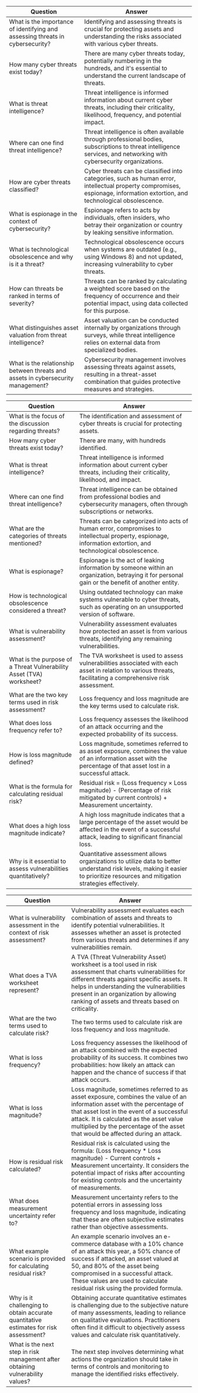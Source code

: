 | Question                                                                                     | Answer                                                                                                                                                                                |
|----------------------------------------------------------------------------------------------|---------------------------------------------------------------------------------------------------------------------------------------------------------------------------------------|
| What is the importance of identifying and assessing threats in cybersecurity?                | Identifying and assessing threats is crucial for protecting assets and understanding the risks associated with various cyber threats.                                               |
| How many cyber threats exist today?                                                          | There are many cyber threats today, potentially numbering in the hundreds, and it's essential to understand the current landscape of threats.                                       |
| What is threat intelligence?                                                                  | Threat intelligence is informed information about current cyber threats, including their criticality, likelihood, frequency, and potential impact.                                   |
| Where can one find threat intelligence?                                                      | Threat intelligence is often available through professional bodies, subscriptions to threat intelligence services, and networking with cybersecurity organizations.                   |
| How are cyber threats classified?                                                             | Cyber threats can be classified into categories, such as human error, intellectual property compromises, espionage, information extortion, and technological obsolescence.          |
| What is espionage in the context of cybersecurity?                                          | Espionage refers to acts by individuals, often insiders, who betray their organization or country by leaking sensitive information.                                                  |
| What is technological obsolescence and why is it a threat?                                   | Technological obsolescence occurs when systems are outdated (e.g., using Windows 8) and not updated, increasing vulnerability to cyber threats.                                      |
| How can threats be ranked in terms of severity?                                             | Threats can be ranked by calculating a weighted score based on the frequency of occurrence and their potential impact, using data collected for this purpose.                        |
| What distinguishes asset valuation from threat intelligence?                                 | Asset valuation can be conducted internally by organizations through surveys, while threat intelligence relies on external data from specialized bodies.                              |
| What is the relationship between threats and assets in cybersecurity management?             | Cybersecurity management involves assessing threats against assets, resulting in a threat-asset combination that guides protective measures and strategies.                           |


| **Question**                                                                                                                                                             | **Answer**                                                                                                                                                                          |
|-------------------------------------------------------------------------------------------------------------------------------------------------------------------------|-------------------------------------------------------------------------------------------------------------------------------------------------------------------------------------|
| What is the focus of the discussion regarding threats?                                                                                                                 | The identification and assessment of cyber threats is crucial for protecting assets.                                                                                             |
| How many cyber threats exist today?                                                                                                                                   | There are many, with hundreds identified.                                                                                                                                         |
| What is threat intelligence?                                                                                                                                           | Threat intelligence is informed information about current cyber threats, including their criticality, likelihood, and impact.                                                    |
| Where can one find threat intelligence?                                                                                                                                 | Threat intelligence can be obtained from professional bodies and cybersecurity managers, often through subscriptions or networks.                                                 |
| What are the categories of threats mentioned?                                                                                                                         | Threats can be categorized into acts of human error, compromises to intellectual property, espionage, information extortion, and technological obsolescence.                     |
| What is espionage?                                                                                                                                                     | Espionage is the act of leaking information by someone within an organization, betraying it for personal gain or the benefit of another entity.                                   |
| How is technological obsolescence considered a threat?                                                                                                                | Using outdated technology can make systems vulnerable to cyber threats, such as operating on an unsupported version of software.                                                  |
| What is vulnerability assessment?                                                                                                                                      | Vulnerability assessment evaluates how protected an asset is from various threats, identifying any remaining vulnerabilities.                                                     |
| What is the purpose of a Threat Vulnerability Asset (TVA) worksheet?                                                                                                  | The TVA worksheet is used to assess vulnerabilities associated with each asset in relation to various threats, facilitating a comprehensive risk assessment.                      |
| What are the two key terms used in risk assessment?                                                                                                                   | Loss frequency and loss magnitude are the key terms used to calculate risk.                                                                                                      |
| What does loss frequency refer to?                                                                                                                                     | Loss frequency assesses the likelihood of an attack occurring and the expected probability of its success.                                                                         |
| How is loss magnitude defined?                                                                                                                                         | Loss magnitude, sometimes referred to as asset exposure, combines the value of an information asset with the percentage of that asset lost in a successful attack.                  |
| What is the formula for calculating residual risk?                                                                                                                    | Residual risk = (Loss frequency × Loss magnitude) - (Percentage of risk mitigated by current controls) + Measurement uncertainty.                                               |
| What does a high loss magnitude indicate?                                                                                                                               | A high loss magnitude indicates that a large percentage of the asset would be affected in the event of a successful attack, leading to significant financial loss.                  |
| Why is it essential to assess vulnerabilities quantitatively?                                                                                                          | Quantitative assessment allows organizations to utilize data to better understand risk levels, making it easier to prioritize resources and mitigation strategies effectively.      |


| **Question**                                                                                                                                                       | **Answer**                                                                                                                                                                                                                                                                                    |
|-------------------------------------------------------------------------------------------------------------------------------------------------------------------|------------------------------------------------------------------------------------------------------------------------------------------------------------------------------------------------------------------------------------------------------------------------------------------------|
| What is vulnerability assessment in the context of risk assessment?                                                                                             | Vulnerability assessment evaluates each combination of assets and threats to identify potential vulnerabilities. It assesses whether an asset is protected from various threats and determines if any vulnerabilities remain.                                                                   |
| What does a TVA worksheet represent?                                                                                                                            | A TVA (Threat Vulnerability Asset) worksheet is a tool used in risk assessment that charts vulnerabilities for different threats against specific assets. It helps in understanding the vulnerabilities present in an organization by allowing ranking of assets and threats based on criticality. |
| What are the two terms used to calculate risk?                                                                                                                 | The two terms used to calculate risk are loss frequency and loss magnitude.                                                                                                                                                                                                                  |
| What is loss frequency?                                                                                                                                         | Loss frequency assesses the likelihood of an attack combined with the expected probability of its success. It combines two probabilities: how likely an attack can happen and the chance of success if that attack occurs.                                                                       |
| What is loss magnitude?                                                                                                                                        | Loss magnitude, sometimes referred to as asset exposure, combines the value of an information asset with the percentage of that asset lost in the event of a successful attack. It is calculated as the asset value multiplied by the percentage of the asset that would be affected during an attack. |
| How is residual risk calculated?                                                                                                                                 | Residual risk is calculated using the formula: (Loss frequency * Loss magnitude) - Current controls + Measurement uncertainty. It considers the potential impact of risks after accounting for existing controls and the uncertainty of measurements.                                            |
| What does measurement uncertainty refer to?                                                                                                                    | Measurement uncertainty refers to the potential errors in assessing loss frequency and loss magnitude, indicating that these are often subjective estimates rather than objective assessments.                                                                                                  |
| What example scenario is provided for calculating residual risk?                                                                                               | An example scenario involves an e-commerce database with a 10% chance of an attack this year, a 50% chance of success if attacked, an asset valued at 50, and 80% of the asset being compromised in a successful attack. These values are used to calculate residual risk using the provided formula. |
| Why is it challenging to obtain accurate quantitative estimates for risk assessment?                                                                           | Obtaining accurate quantitative estimates is challenging due to the subjective nature of many assessments, leading to reliance on qualitative evaluations. Practitioners often find it difficult to objectively assess values and calculate risk quantitatively.                                         |
| What is the next step in risk management after obtaining vulnerability values?                                                                                   | The next step involves determining what actions the organization should take in terms of controls and monitoring to manage the identified risks effectively.                                                                                                                                   |
